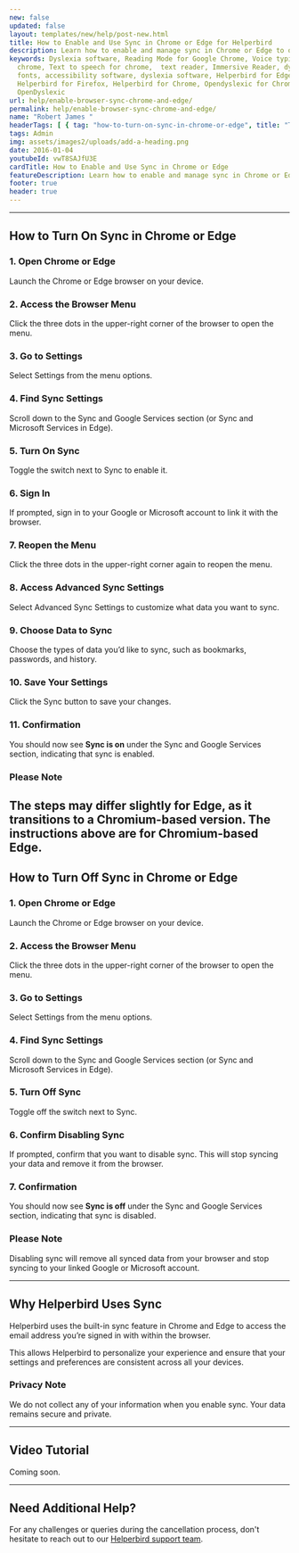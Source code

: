 ```yaml
---
new: false
updated: false
layout: templates/new/help/post-new.html
title: How to Enable and Use Sync in Chrome or Edge for Helperbird
description: Learn how to enable and manage sync in Chrome or Edge to optimize your Helperbird experience. This guide covers everything from turning sync on and off, understanding why Helperbird uses sync, to troubleshooting with a step-by-step video tutorial.
keywords: Dyslexia software, Reading Mode for Google Chrome, Voice typing for
  chrome, Text to speech for chrome,  text reader, Immersive Reader, dyslexia
  fonts, accessibility software, dyslexia software, Helperbird for Edge,
  Helperbird for Firefox, Helperbird for Chrome, Opendyslexic for Chrome,
  OpenDyslexic
url: help/enable-browser-sync-chrome-and-edge/
permalink: help/enable-browser-sync-chrome-and-edge/
name: "Robert James "
headerTags: [ { tag: "how-to-turn-on-sync-in-chrome-or-edge", title: "Turn on Sync" },{ tag: "how-to-turn-off-sync-in-chrome-or-edge", title: "Turn Off Sync" },{ tag: "why-helperbird-uses-sync", title: "Why Helperbird Uses Sync" }]  
tags: Admin
img: assets/images2/uploads/add-a-heading.png
date: 2016-01-04
youtubeId: vwT8SAJfU3E
cardTitle: How to Enable and Use Sync in Chrome or Edge
featureDescription: Learn how to enable and manage sync in Chrome or Edge to optimize your Helperbird experience. This guide covers everything from turning sync on and off, understanding why Helperbird uses sync, to troubleshooting with a step-by-step video tutorial.
footer: true
header: true
---
```

---

## How to Turn On Sync in Chrome or Edge

### 1. Open Chrome or Edge

Launch the Chrome or Edge browser on your device.

### 2. Access the Browser Menu

Click the three dots in the upper-right corner of the browser to open the menu.

### 3. Go to Settings

Select Settings from the menu options.

### 4. Find Sync Settings

Scroll down to the Sync and Google Services section (or Sync and Microsoft Services in Edge).

### 5. Turn On Sync

Toggle the switch next to Sync to enable it.

### 6. Sign In

If prompted, sign in to your Google or Microsoft account to link it with the browser.

### 7. Reopen the Menu

Click the three dots in the upper-right corner again to reopen the menu.

### 8. Access Advanced Sync Settings

Select Advanced Sync Settings to customize what data you want to sync.

### 9. Choose Data to Sync

Choose the types of data you’d like to sync, such as bookmarks, passwords, and history.

### 10. Save Your Settings

Click the Sync button to save your changes.

### 11. Confirmation

You should now see **Sync is on** under the Sync and Google Services section, indicating that sync is enabled.

### Please Note

The steps may differ slightly for Edge, as it transitions to a Chromium-based version. The instructions above are for Chromium-based Edge.
---

## How to Turn Off Sync in Chrome or Edge

### 1. Open Chrome or Edge

Launch the Chrome or Edge browser on your device.

### 2. Access the Browser Menu

Click the three dots in the upper-right corner of the browser to open the menu.

### 3. Go to Settings

Select Settings from the menu options.

### 4. Find Sync Settings

Scroll down to the Sync and Google Services section (or Sync and Microsoft Services in Edge).

### 5. Turn Off Sync

Toggle off the switch next to Sync.

### 6. Confirm Disabling Sync

If prompted, confirm that you want to disable sync. This will stop syncing your data and remove it from the browser.

### 7. Confirmation

You should now see **Sync is off** under the Sync and Google Services section, indicating that sync is disabled.

### Please Note

Disabling sync will remove all synced data from your browser and stop syncing to your linked Google or Microsoft account.





---

## Why Helperbird Uses Sync

Helperbird uses the built-in sync feature in Chrome and Edge to access the email address you’re signed in with within the browser. 

This allows Helperbird to personalize your experience and ensure that your settings and preferences are consistent across all your devices.

### Privacy Note

We do not collect any of your information when you enable sync. Your data remains secure and private.


---

## Video Tutorial

Coming soon.


---

## Need Additional Help?

For any challenges or queries during the cancellation process, don't hesitate to reach out to our [Helperbird support team](https://www.helperbird.com/support).